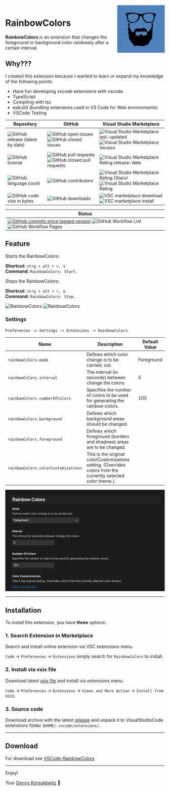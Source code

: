 <img align="right" width="150" height="150" src="doc/images/icon.png">

# RainbowColors

**RainbowColors** is an extension that changes the foreground or background color rainbowly after a certain interval.

## Why???

I created this extension because I wanted to learn or expand my knowledge of the following points:

- Have fun developing vscode extensions with vscode.
- TypeScript
- Compiling with tsc
- esbuild (bundling extensions used in VS Code for Web environments)
- VSCode Testing

| Repository                                                                                                                              | GitHub                                                                                                                                                                                                                                                | Visual Studio Marketplace                                                                                                                                                                                                                                        |
| --------------------------------------------------------------------------------------------------------------------------------------- | ----------------------------------------------------------------------------------------------------------------------------------------------------------------------------------------------------------------------------------------------------- | ---------------------------------------------------------------------------------------------------------------------------------------------------------------------------------------------------------------------------------------------------------------- |
| ![GitHub release (latest by date)](https://img.shields.io/github/v/release/dennykorsukewitz/VSCode-RainbowColors)                       | ![GitHub open issues](https://img.shields.io/github/issues/dennykorsukewitz/VSCode-RainbowColors) ![GitHub closed issues](https://img.shields.io/github/issues-closed/dennykorsukewitz/VSCode-RainbowColors?color=#44CC44)                            | ![Visual Studio Marketplace last-updated](https://img.shields.io/visual-studio-marketplace/last-updated/dennykorsukewitz.RainbowColors) ![Visual Studio Marketplace Version ](https://img.shields.io/visual-studio-marketplace/v/dennykorsukewitz.RainbowColors) |
| ![GitHub license](https://img.shields.io/github/license/dennykorsukewitz/VSCode-RainbowColors)                                          | ![GitHub pull requests](https://img.shields.io/github/issues-pr/dennykorsukewitz/VSCode-RainbowColors?label=PR) ![GitHub closed pull requests](https://img.shields.io/github/issues-pr-closed/dennykorsukewitz/VSCode-RainbowColors?color=g&label=PR) | ![Visual Studio Marketplace Rating release-date](https://img.shields.io/visual-studio-marketplace/release-date/dennykorsukewitz.RainbowColors)                                                                                                                   |
| ![GitHub language count](https://img.shields.io/github/languages/count/dennykorsukewitz/VSCode-RainbowColors?style=flat&label=language) | ![GitHub contributors](https://img.shields.io/github/contributors/dennykorsukewitz/VSCode-RainbowColors)                                                                                                                                              | ![Visual Studio Marketplace Rating (Stars)](https://img.shields.io/visual-studio-marketplace/stars/dennykorsukewitz.RainbowColors) ![Visual Studio Marketplace Rating](https://img.shields.io/visual-studio-marketplace/r/dennykorsukewitz.RainbowColors)        |
| ![GitHub code size in bytes](https://img.shields.io/github/languages/code-size/dennykorsukewitz/VSCode-RainbowColors)                   | ![GitHub downloads](https://img.shields.io/github/downloads/dennykorsukewitz/VSCode-RainbowColors/total?style=flat)                                                                                                                                   | ![VSC marketplace download](https://img.shields.io/visual-studio-marketplace/d/dennykorsukewitz.RainbowColors) ![VSC marketplace install](https://img.shields.io/visual-studio-marketplace/i/dennykorsukewitz.RainbowColors)                                     |

| Status                                                                                                                                                                                                                                                                                                                                                                                                                                                                                                                                          |
| ----------------------------------------------------------------------------------------------------------------------------------------------------------------------------------------------------------------------------------------------------------------------------------------------------------------------------------------------------------------------------------------------------------------------------------------------------------------------------------------------------------------------------------------------- |
| [![GitHub commits since tagged version](https://img.shields.io/github/commits-since/dennykorsukewitz/VSCode-RainbowColors/0.0.4/dev)](https://github.com/dennykorsukewitz/VSCode-RainbowColors/compare/0.0.4...dev) ![GitHub Workflow Lint](https://github.com/dennykorsukewitz/VSCode-RainbowColors/actions/workflows/lint.yml/badge.svg?branch=dev&style=flat&label=Lint) ![GitHub Workflow Pages](https://github.com/dennykorsukewitz/VSCode-RainbowColors/actions/workflows/pages.yml/badge.svg?branch=dev&style=flat&label=GitHub%20Pages) |

## Feature

Starts the RainbowColors:

**Shortcut:** `strg + alt + r, s`<br>
**Command:** `RainbowColors: Start.`

Stops the RainbowColors:

**Shortcut:** `strg + alt + r, e`<br>
**Command:** `RainbowColors: Stop.`

![RainbowColors](doc/images/forground.gif)
![RainbowColors](doc/images/background.gif)

### Settings

`Preferences -> Settings -> Extensions -> RainbowColors`

| Name                                | Description                                                                                                    | Default Value |
| ----------------------------------- | -------------------------------------------------------------------------------------------------------------- | ------------- |
| `rainbowColors.mode`                | Defines which color change is to be carried. out.                                                              | Foreground    |
| `rainbowColors.interval`            | The interval (in seconds) between change the colors.                                                           | 5             |
| `rainbowColors.numberOfColors`      | Specifies the number of colors to be used for generating the rainbow colors.                                   | 100           |
| `rainbowColors.background`          | Defines which background areas should be changed.                                                              |               |
| `rainbowColors.foreground`          | Defines which foreground (borders and shadows) areas are to be changed.                                        |               |
| `rainbowColors.colorCustomizations` | This is the original colorCustomizations setting. (Overrides colors from the currently selected color theme.). |               |

![Settings](doc/images/settings.png)

---

## Installation

To install this extension, you have **three** options:

### 1. Search Extension in Marketplace

Search and install online extension via VSC extensions menu.

`Code` -> `Preferences` -> `Extensions` simply search for `RainbowColors` to install.

### 2. Install via vsix file

Download latest [vsix file](https://github.com/dennykorsukewitz/VSCode-RainbowColors/releases) and install via extensions menu.

`Code` -> `Preferences` -> `Extensions` -> `Views and More Action` -> `Install from VSIX`.

### 3. Source code

Download archive with the latest [release](https://github.com/dennykorsukewitz/VSCode-RainbowColors/releases) and unpack it to VisualStudioCode extensions folder
`$HOME/.vscode/extensions/`.

---

## Download

For download see [VSCode-RainbowColors](https://github.com/dennykorsukewitz/VSCode-RainbowColors/releases)

---

Enjoy!

Your [Denny Korsukéwitz](https://github.com/dennykorsukewitz) 🚀
